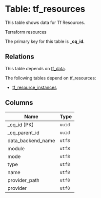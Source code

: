 # Table: tf_resources

This table shows data for Tf Resources.

Terraform resources

The primary key for this table is **_cq_id**.

## Relations

This table depends on [tf_data](tf_data.md).

The following tables depend on tf_resources:
  - [tf_resource_instances](tf_resource_instances.md)

## Columns

| Name          | Type          |
| ------------- | ------------- |
|_cq_id (PK)|`uuid`|
|_cq_parent_id|`uuid`|
|data_backend_name|`utf8`|
|module|`utf8`|
|mode|`utf8`|
|type|`utf8`|
|name|`utf8`|
|provider_path|`utf8`|
|provider|`utf8`|